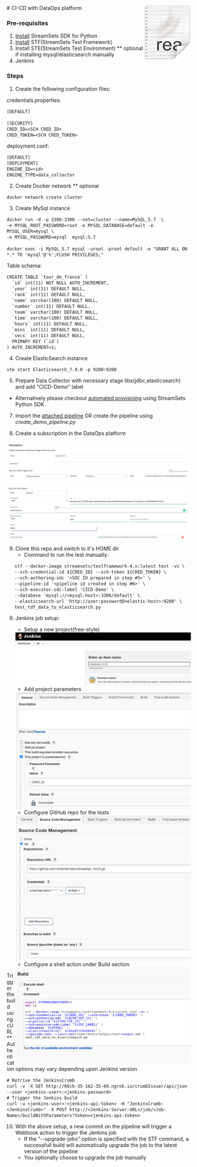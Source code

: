 <img src="/images/readme.png" align="right" />
# CI-CD with DataOps platform

### Pre-requisites
1. [Install](https://docs.streamsets.com/platform-sdk/learn/installation.html) StreamSets SDK for Python 
2. [Install](https://docs.streamsets.com/stf/latest/installation.html) STF(StreamSets Test Framework)
3. Install STE(StreamSets Test Environment) ** optional if installing mysql/elasticsearch manually 
4. Jenkins

### Steps 

1. Create the following configuration files:

credentials.properties:
```
[DEFAULT]

[SECURITY]
CRED_ID=<SCH CRED_ID>
CRED_TOKEN=<SCH CRED_TOKEN>
```
deployment.conf:
```
[DEFAULT]
[DEPLOYMENT]
ENGINE_ID=<id>
ENGINE_TYPE=data_collector
```
2. Create Docker network ** optional 
```
docker network create cluster
```
3. Create MySql instance
```
docker run -d -p 3306:3306 --net=cluster --name=MySQL_5.7  \
-e MYSQL_ROOT_PASSWORD=root -e MYSQL_DATABASE=default -e MYSQL_USER=mysql \
-e MYSQL_PASSWORD=mysql  mysql:5.7

docker exec -i MySQL_5.7 mysql -uroot -proot default -e "GRANT ALL ON *.* TO 'mysql'@'%';FLUSH PRIVILEGES;"
```
Table schema:
```
CREATE TABLE `tour_de_france` (
  `id` int(11) NOT NULL AUTO_INCREMENT,
  `year` int(11) DEFAULT NULL,
  `rank` int(11) DEFAULT NULL,
  `name` varchar(100) DEFAULT NULL,
  `number` int(11) DEFAULT NULL,
  `team` varchar(100) DEFAULT NULL,
  `time` varchar(100) DEFAULT NULL,
  `hours` int(11) DEFAULT NULL,
  `mins` int(11) DEFAULT NULL,
  `secs` int(11) DEFAULT NULL,
  PRIMARY KEY (`id`)
) AUTO_INCREMENT=1;
```
4. Create ElasticSearch instance
```
ste start Elasticsearch_7.9.0 -p 9200:9200
```
5. Prepare Data Collector with necessary stage libs(jdbc,elasticsearch) and add "CICD-Demo" label
- Alternatively please checkout [automated provisining](https://github.com/enterthematrix/dataops_provisioning) using StreamSets Python SDK. 

7. Import the [attached pipeline](https://github.com/enterthematrix/DataOps_CICD/blob/main/DataOpsCICDpipeline009d1762-04c3-4770-8ac5-c2205acd8824:cd4694f6-2c60-11ec-988d-5b2e605d28aa.json) OR create the pipeline using _create_demo_pipeline.py_

8. Create a subscription in the DataOps platform
<img src="/images/subscription.png" align="center"/>

9. Clone this repo and switch to it's HOME dir
   - Command to run the test manually:
```
   stf --docker-image streamsets/testframework-4.x:latest test -vs \
   --sch-credential-id ${CRED_ID} --sch-token ${CRED_TOKEN} \
   --sch-authoring-sdc '<SDC ID prepared in step #5>' \
   --pipeline-id '<pipeline id created in step #6>' \
   --sch-executor-sdc-label 'CICD-Demo' \
   --database 'mysql://<mysql-host>:3306/default' \
   --elasticsearch-url 'http://user:password@<elastic-host>:9200' \
   test_tdf_data_to_elasticsearch.py
   ```

9. Jenkins job setup:
   - Setup a new project(free-style)
   <img src="/images/jenkins_project.png" align="right"/>
   
   - Add project parameters 
   <img src="/images/project_params.png" align="right"/>
   
   - Configure GitHub repo for the tests
   <img src="/images/git_repo.png" align="right"/>
   
   - Configure a shell action under Build section
   <img src="/images/build_action.png" align="right"/>
   


Trigger the build using cURL ** Authentication options may vary depending upon Jenkins version 
```
# Retrive the JenkinsCrumb
curl -v -X GET http://66cb-35-162-35-89.ngrok.io/crumbIssuer/api/json --user <jenkins-user>:<jenkins-password>
# Trigger the Jenkins build 
curl -u <jenkins-user>:<jenkins-api-token> -H "JenkinsCrumb: <JenkinsCrumb>" -X POST http://<Jenkins-Server-URL>/job/<Job-Name>/buildWithParameters?token=<jenkins-api-token>
```

10. With the above setup, a new commit on the pipeline will trigger a Webhook action to trigger the Jenkins job
    - If the "--upgrade-jobs" option is specified with the STF command, a successfull build will automatically upgrade the job to the latest version of the pipeline 
    - You optionally choose to upgrade the job manually 








